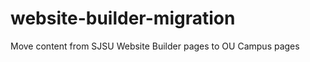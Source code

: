 website-builder-migration
=========================

Move content from SJSU Website Builder pages to OU Campus pages
